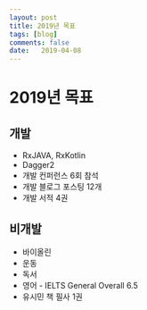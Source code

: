 ```yaml
---
layout: post
title: 2019년 목표
tags: [blog]
comments: false
date:   2019-04-08
---
```


# 2019년 목표

## 개발

- RxJAVA, RxKotlin
- Dagger2
- 개발 컨퍼런스 6회 참석
- 개발 블로그 포스팅 12개
- 개발 서적 4권

## 비개발

- 바이올린
- 운동
- 독서
- 영어 - IELTS General Overall 6.5
- 유시민 책 필사 1권
